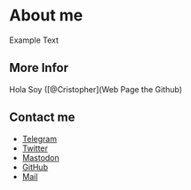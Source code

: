  # About me

Example Text
 
 ## More Infor

 Hola Soy ([@Cristopher](Web Page the Github)
 
 ## Contact me

 - [Telegram]()
 - [Twitter]()
 - [Mastodon]()
 - [GitHub]()
 - [Mail](mailto:)
